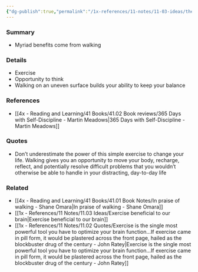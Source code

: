 ```yaml
---
{"dg-publish":true,"permalink":"/1x-references/11-notes/11-03-ideas/the-benefits-of-walking/","title":"The benefits of walking","created":"2024-02-23T12:06:47.326+03:00","updated":"2024-02-23T12:10:41.532+03:00"}
---
```



### Summary
- Myriad benefits come from walking

### Details
- Exercise
- Opportunity to think
- Walking on an uneven surface builds your ability to keep your balance

### References
- [[4x - Reading and Learning/41 Books/41.02 Book reviews/365 Days with Self-Discipline - Martin Meadows\|365 Days with Self-Discipline - Martin Meadows]]

### Quotes
- Don’t underestimate the power of this simple exercise to change your life. Walking gives you an opportunity to move your body, recharge, reflect, and potentially resolve difficult problems that you wouldn’t otherwise be able to handle in your distracting, day-to-day life


### Related
- [[4x - Reading and Learning/41 Books/41.01 Book Notes/In praise of walking - Shane Omara\|In praise of walking - Shane Omara]]
- [[1x - References/11 Notes/11.03 Ideas/Exercise beneficial to our brain\|Exercise beneficial to our brain]]
- [[1x - References/11 Notes/11.02 Quotes/Exercise is the single most powerful tool you have to optimize your brain function...If exercise came in pill form, it would be plastered across the front page, hailed as the blockbuster drug of the century - John Ratey\|Exercise is the single most powerful tool you have to optimize your brain function...If exercise came in pill form, it would be plastered across the front page, hailed as the blockbuster drug of the century - John Ratey]]
